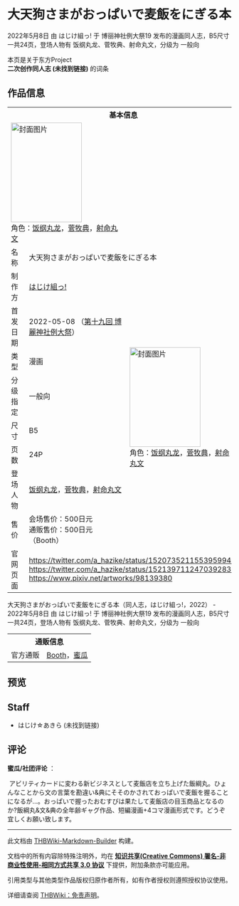 # 大天狗さまがおっぱいで麦飯をにぎる本

<!-- source html: G:\repos\THBWiki-Markdown-Builder\THBWikiMarkdown\Temp\main\2\22\ns0%3A%E5%A4%A7%E5%A4%A9%E7%8B%97%E3%81%95%E3%81%BE%E3%81%8C%E3%81%8A%E3%81%A3%E3%81%B1%E3%81%84%E3%81%A7%E9%BA%A6%E9%A3%AF%E3%82%92%E3%81%AB%E3%81%8E%E3%82%8B%E6%9C%AC.html -->

2022年5月8日 由 はじけ組っ! 于 博丽神社例大祭19 发布的漫画同人志，B5尺寸一共24页，登场人物有 饭纲丸龙、菅牧典、射命丸文，分级为 一般向

本页是关于东方Project  
 **二次创作同人志 (未找到链接)** 的词条

## 作品信息

<table><tbody><tr><th colspan="3">基本信息</th></tr><tr><td class="cover-artwork-mobile" colspan="2"><a href="./文件-大天狗さまがおっぱいで麦飯をにぎる本封面.jpg.md" class="image" title="封面图片"><img alt="封面图片" src="https://upload.thwiki.cc/thumb/f/f3/%E5%A4%A7%E5%A4%A9%E7%8B%97%E3%81%95%E3%81%BE%E3%81%8C%E3%81%8A%E3%81%A3%E3%81%B1%E3%81%84%E3%81%A7%E9%BA%A6%E9%A3%AF%E3%82%92%E3%81%AB%E3%81%8E%E3%82%8B%E6%9C%AC%E5%B0%81%E9%9D%A2.jpg/159px-%E5%A4%A7%E5%A4%A9%E7%8B%97%E3%81%95%E3%81%BE%E3%81%8C%E3%81%8A%E3%81%A3%E3%81%B1%E3%81%84%E3%81%A7%E9%BA%A6%E9%A3%AF%E3%82%92%E3%81%AB%E3%81%8E%E3%82%8B%E6%9C%AC%E5%B0%81%E9%9D%A2.jpg" decoding="async" loading="lazy" width="159" height="224" srcset="https://upload.thwiki.cc/thumb/f/f3/%E5%A4%A7%E5%A4%A9%E7%8B%97%E3%81%95%E3%81%BE%E3%81%8C%E3%81%8A%E3%81%A3%E3%81%B1%E3%81%84%E3%81%A7%E9%BA%A6%E9%A3%AF%E3%82%92%E3%81%AB%E3%81%8E%E3%82%8B%E6%9C%AC%E5%B0%81%E9%9D%A2.jpg/239px-%E5%A4%A7%E5%A4%A9%E7%8B%97%E3%81%95%E3%81%BE%E3%81%8C%E3%81%8A%E3%81%A3%E3%81%B1%E3%81%84%E3%81%A7%E9%BA%A6%E9%A3%AF%E3%82%92%E3%81%AB%E3%81%8E%E3%82%8B%E6%9C%AC%E5%B0%81%E9%9D%A2.jpg 1.5x, https://upload.thwiki.cc/thumb/f/f3/%E5%A4%A7%E5%A4%A9%E7%8B%97%E3%81%95%E3%81%BE%E3%81%8C%E3%81%8A%E3%81%A3%E3%81%B1%E3%81%84%E3%81%A7%E9%BA%A6%E9%A3%AF%E3%82%92%E3%81%AB%E3%81%8E%E3%82%8B%E6%9C%AC%E5%B0%81%E9%9D%A2.jpg/318px-%E5%A4%A7%E5%A4%A9%E7%8B%97%E3%81%95%E3%81%BE%E3%81%8C%E3%81%8A%E3%81%A3%E3%81%B1%E3%81%84%E3%81%A7%E9%BA%A6%E9%A3%AF%E3%82%92%E3%81%AB%E3%81%8E%E3%82%8B%E6%9C%AC%E5%B0%81%E9%9D%A2.jpg 2x" data-file-width="866" data-file-height="1218"></a><div class="cover-char">角色：<a href="./饭纲丸龙.md" title="饭纲丸龙">饭纲丸龙</a>，<a href="./菅牧典.md" title="菅牧典">菅牧典</a>，<a href="./射命丸文.md" title="射命丸文">射命丸文</a></div></td>
</tr><tr><td class="label">名称</td><td colspan="2"> 大天狗さまがおっぱいで麦飯をにぎる本 </td></tr><tr><td class="label">制作方</td><td><a href="./はじけ組っ!.md" title="はじけ組っ!">はじけ組っ!</a></td><td class="cover-artwork" rowspan="8" style="min-width:224px;"><a href="./文件-大天狗さまがおっぱいで麦飯をにぎる本封面.jpg.md" class="image" title="封面图片"><img alt="封面图片" src="https://upload.thwiki.cc/thumb/f/f3/%E5%A4%A7%E5%A4%A9%E7%8B%97%E3%81%95%E3%81%BE%E3%81%8C%E3%81%8A%E3%81%A3%E3%81%B1%E3%81%84%E3%81%A7%E9%BA%A6%E9%A3%AF%E3%82%92%E3%81%AB%E3%81%8E%E3%82%8B%E6%9C%AC%E5%B0%81%E9%9D%A2.jpg/159px-%E5%A4%A7%E5%A4%A9%E7%8B%97%E3%81%95%E3%81%BE%E3%81%8C%E3%81%8A%E3%81%A3%E3%81%B1%E3%81%84%E3%81%A7%E9%BA%A6%E9%A3%AF%E3%82%92%E3%81%AB%E3%81%8E%E3%82%8B%E6%9C%AC%E5%B0%81%E9%9D%A2.jpg" decoding="async" loading="lazy" width="159" height="224" srcset="https://upload.thwiki.cc/thumb/f/f3/%E5%A4%A7%E5%A4%A9%E7%8B%97%E3%81%95%E3%81%BE%E3%81%8C%E3%81%8A%E3%81%A3%E3%81%B1%E3%81%84%E3%81%A7%E9%BA%A6%E9%A3%AF%E3%82%92%E3%81%AB%E3%81%8E%E3%82%8B%E6%9C%AC%E5%B0%81%E9%9D%A2.jpg/239px-%E5%A4%A7%E5%A4%A9%E7%8B%97%E3%81%95%E3%81%BE%E3%81%8C%E3%81%8A%E3%81%A3%E3%81%B1%E3%81%84%E3%81%A7%E9%BA%A6%E9%A3%AF%E3%82%92%E3%81%AB%E3%81%8E%E3%82%8B%E6%9C%AC%E5%B0%81%E9%9D%A2.jpg 1.5x, https://upload.thwiki.cc/thumb/f/f3/%E5%A4%A7%E5%A4%A9%E7%8B%97%E3%81%95%E3%81%BE%E3%81%8C%E3%81%8A%E3%81%A3%E3%81%B1%E3%81%84%E3%81%A7%E9%BA%A6%E9%A3%AF%E3%82%92%E3%81%AB%E3%81%8E%E3%82%8B%E6%9C%AC%E5%B0%81%E9%9D%A2.jpg/318px-%E5%A4%A7%E5%A4%A9%E7%8B%97%E3%81%95%E3%81%BE%E3%81%8C%E3%81%8A%E3%81%A3%E3%81%B1%E3%81%84%E3%81%A7%E9%BA%A6%E9%A3%AF%E3%82%92%E3%81%AB%E3%81%8E%E3%82%8B%E6%9C%AC%E5%B0%81%E9%9D%A2.jpg 2x" data-file-width="866" data-file-height="1218"></a><div class="cover-char">角色：<a href="./饭纲丸龙.md" title="饭纲丸龙">饭纲丸龙</a>，<a href="./菅牧典.md" title="菅牧典">菅牧典</a>，<a href="./射命丸文.md" title="射命丸文">射命丸文</a></div></td>
</tr><tr><td class="label">首发日期</td><td>2022-05-08&#160;（<a href="/展会作品列表?e=%E5%8D%9A%E4%B8%BD%E7%A5%9E%E7%A4%BE%E4%BE%8B%E5%A4%A7%E7%A5%AD%2319">第十九回 博麗神社例大祭</a>）</td></tr><tr><td class="label">类型</td><td>漫画</td></tr><tr><td class="label">分级指定</td><td>一般向</td></tr><tr><td class="label">尺寸</td><td>B5</td></tr><tr><td class="label">页数</td><td>24P</td></tr><tr><td class="label">登场人物</td><td><a href="./饭纲丸龙.md" title="饭纲丸龙">饭纲丸龙</a>，<a href="./菅牧典.md" title="菅牧典">菅牧典</a>，<a href="./射命丸文.md" title="射命丸文">射命丸文</a></td></tr><tr><td class="label">售价</td><td>会场售价：500日元<br>通贩售价：500日元（Booth）</td></tr>
<tr><td class="label">官网页面</td><td colspan="2"><a rel="nofollow" class="external free" href="https://twitter.com/a_hazike/status/1520735211553959942">https://twitter.com/a_hazike/status/1520735211553959942</a><br><a rel="nofollow" class="external free" href="https://twitter.com/a_hazike/status/1521397112470392832">https://twitter.com/a_hazike/status/1521397112470392832</a><br><a rel="nofollow" class="external free" href="https://www.pixiv.net/artworks/98139380">https://www.pixiv.net/artworks/98139380</a></td></tr></tbody></table>

大天狗さまがおっぱいで麦飯をにぎる本（同人志，はじけ組っ!，2022） - 2022年5月8日 由 はじけ組っ! 于 博丽神社例大祭19 发布的漫画同人志，B5尺寸一共24页，登场人物有 饭纲丸龙、菅牧典、射命丸文，分级为 一般向

<table><tbody><tr><th colspan="3">通贩信息</th></tr><tr><td class="label">官方通贩</td><td colspan="2"><a rel="nofollow" class="external text" href="https://hazikegumi.booth.pm/items/3924262">Booth</a>，<a rel="nofollow" class="external text" href="https://www.melonbooks.co.jp/detail/detail.php?product_id=1465253">蜜瓜</a></td></tr></tbody></table>



## 预览

## Staff
- はじけ☆あきら (未找到链接)


## 评论

  
 **蜜瓜/社团评论** ：  

&#160;アビリティカードに変わる新ビジネスとして麦飯店を立ち上げた飯綱丸。ひょんなことから文の言葉を勘違い&amp;典にそそのかされておっぱいで麦飯を握ることになるが…。おっぱいで握ったおむすびは果たして麦飯店の目玉商品となるのか?飯綱丸&amp;文&amp;典の全年齢ギャグ作品、短編漫画+4コマ漫画形式です。どうぞ宜しくお願い致します。
  


  
  

  





---

此文档由 [THBWiki-Markdown-Builder](https://github.com/Delsin-Yu/THBWiki-Markdown-Builder) 构建。

文档中的所有内容除特殊注明外，均在 [**知识共享(Creative Commons) 署名-非商业性使用-相同方式共享 3.0 协议**](https://creativecommons.org/licenses/by-sa/3.0/deed.zh-hans) 下提供，附加条款亦可能应用。

引用类型与其他类型作品版权归原作者所有，如有作者授权则遵照授权协议使用。

详细请查阅 [THBWiki：免责声明](https://thbwiki.cc/THBWiki:%E5%85%8D%E8%B4%A3%E5%A3%B0%E6%98%8E)。

